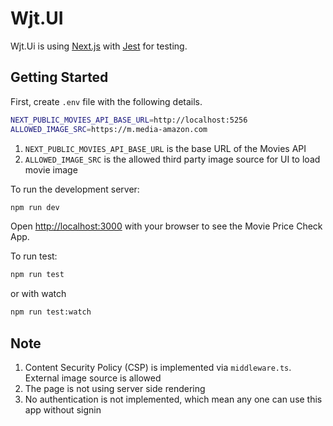 # Wjt.UI

Wjt.Ui is using [Next.js](https://nextjs.org) with [Jest](https://jestjs.io) for testing.

## Getting Started

First, create `.env` file with the following details.

```bash
NEXT_PUBLIC_MOVIES_API_BASE_URL=http://localhost:5256
ALLOWED_IMAGE_SRC=https://m.media-amazon.com
```

1. `NEXT_PUBLIC_MOVIES_API_BASE_URL` is the base URL of the Movies API
2. `ALLOWED_IMAGE_SRC` is the allowed third party image source for UI to load movie image

To run the development server:

```bash
npm run dev
```
Open [http://localhost:3000](http://localhost:3000) with your browser to see the Movie Price Check App.


To run test:

```bash
npm run test
```

or with watch

```bash
npm run test:watch
```

## Note

1. Content Security Policy (CSP) is implemented via `middleware.ts`. External image source is allowed
2. The page is not using server side rendering
3. No authentication is not implemented, which mean any one can use this app without signin